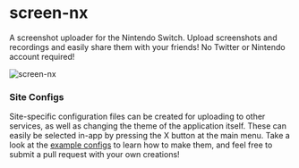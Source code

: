 # screen-nx
A screenshot uploader for the Nintendo Switch. Upload screenshots and recordings and easily share them with your friends! No Twitter or Nintendo account required!

![screen-nx](https://i.imgur.com/tr45Ekf.jpg)


### Site Configs
Site-specific configuration files can be created for uploading to other services, as well as changing the theme of the application itself. These can easily be selected in-app by pressing the X button at the main menu. Take a look at the [example configs](https://github.com/HookedBehemoth/screen-nx/tree/rewrite/config) to learn how to make them, and feel free to submit a pull request with your own creations!
